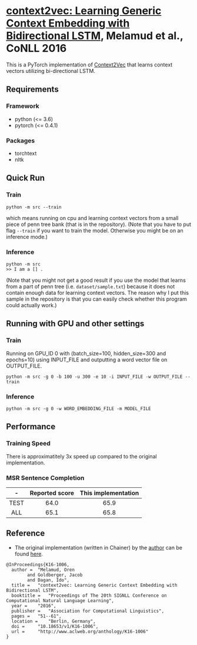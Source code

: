 # [context2vec: Learning Generic Context Embedding with Bidirectional LSTM](http://www.aclweb.org/anthology/K16-1006), Melamud et al., CoNLL 2016

This is a PyTorch implementation of [Context2Vec](http://www.aclweb.org/anthology/K16-1006) that learns context vectors utilizing bi-directional LSTM.

## Requirements
### Framework
 - python (<= 3.6)
 - pytorch (<= 0.4.1)
 
### Packages
 - torchtext
 - nltk
 
## Quick Run
### Train
```
python -m src --train
```

which means running on cpu and learning context vectors from a small piece of penn tree bank (that is in the repository). 
(Note that you have to put flag `--train` if you want to train the model. Otherwise you might be on an inference mode.)

### Inference
```
python -m src
>> I am a [] .
```
(Note that you might not get a good result if you use the model that learns from a part of penn tree (i.e. `dataset/sample.txt`) because it does not contain enough data for learning context vectors. The reason why I put this sample in the repository is that you can easily check whether this program could actually work.)

## Running with GPU and other settings
### Train
Running on GPU_ID 0 with (batch_size=100, hidden_size=300 and epochs=10) using INPUT_FILE and outputting a word vector file on OUTPUT_FILE.

```
python -m src -g 0 -b 100 -u 300 -e 10 -i INPUT_FILE -w OUTPUT_FILE --train
```

### Inference

```
python -m src -g 0 -w WORD_EMBEDDING_FILE -m MODEL_FILE
```

## Performance
### Training Speed

There is approximatitely 3x speed up compared to the original implementation.

### MSR Sentence Completion

| - | Reported score | This implementation |
|:---:|:---:|:---:|
| TEST | 64.0 | 65.9 |
| ALL | 65.1 | 65.8 |

## Reference
 - The original implementation (written in Chainer) by the [author](https://researcher.watson.ibm.com/researcher/view.php?person=ibm-Oren.Melamud) can be found [here](https://github.com/orenmel/context2vec).

```
@InProceedings{K16-1006,
  author = 	"Melamud, Oren
		and Goldberger, Jacob
		and Dagan, Ido",
  title = 	"context2vec: Learning Generic Context Embedding with Bidirectional LSTM",
  booktitle = 	"Proceedings of The 20th SIGNLL Conference on Computational Natural Language Learning",
  year = 	"2016",
  publisher = 	"Association for Computational Linguistics",
  pages = 	"51--61",
  location = 	"Berlin, Germany",
  doi = 	"10.18653/v1/K16-1006",
  url = 	"http://www.aclweb.org/anthology/K16-1006"
}
```
